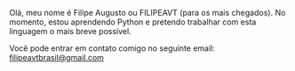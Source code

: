 Olá, meu nome é Filipe Augusto ou FILIPEAVT (para os mais chegados).
No momento, estou aprendendo Python e pretendo trabalhar com esta linguagem o mais breve possível.

Você pode entrar em contato comigo no seguinte email: filipeavtbrasil@gmail.com
